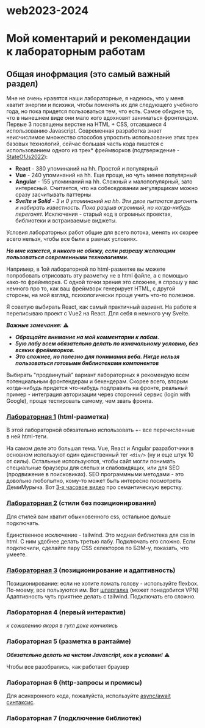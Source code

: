 # web2023-2024

# Мой коментарий и рекомендации к лабораторным работам

## Общая инофрмация (это самый важный раздел)

Мне не очень нравятся наши лабораторные, я надеюсь, что у меня хватит энергии и психики, чтобы поменять их для следующего учебного года, но пока придется пользоваться тем, что есть.
Самое обидное то, что в нынешнем виде они мало кого вдохновят заниматься фронтендом.
Первые 3 посвящены верстке на HTML + CSS, отсавшиеся 4 использованию Javascript.
Современная разработка знает неисчислимое множество способов упростить использование этих трех базовых технологий, сейчас большая часть кода пишется с использованием одного из трех* фреймворков (подтверждение - [StateOfJs2022](https://2022.stateofjs.com/en-US/libraries/front-end-frameworks/)):
- **React** - 380 упоминаний на hh. Простой и популярный
- **Vue** - 240 упоминаний на hh. Еще проще, но чуть менее популярный
- **Angular** - 155 упоминаний на hh. Сложный и малопопулярный, зато интересный. Считается, что на собеседовании ангулярщикам можно сразу засчитывать паттерны
- _**Svelte и Solid** - 3 и 0 упоминаний на hh. Эти двое пытаются догонять и набирать известность. Пока разрыв огромный, но когда-нибудь перегонят._
Исключения - старый код в огромных проектах, библиотеки и встраиваемые виджеты.

Условия лабораторных работ общие для всего потока, менять их скорее всего нельзя, чтобы все были в равных условиях.

***Но мне кажется, я никого не обижу, если разрешу желающим пользоваться современными технологиями.***

Например, в 1ой лабораторной по html-разметке вы можете попробовать отрисовать эту разметку не в html файле, а с помощью како-то фреймворка. С одной точки зрения это сложнее, я спрошу у вас немного про то, как ваш фреймворк генерирует HTML, с другой стороны, на мой взгляд, психологически проще учить что-то полезное.

Я советую выбирать React, как самый практичный вариант. На работе я переписываю проект с Vue2 на React. Для себя я немного учу Svelte.

***Важные замечания:*** ⚠️
- ***Обращайте внимание на мой комментарии к лабам.***
- ***5ую лабу всем обязательно делать по изначальному условию, без всяких фреймворков.***
- ***Это сложнее, но полезно для понимания веба. Нигде нельзя пользоваться готовыми библиотеками компонентов***

Выбирать "продвинутый" вариант лабораторных я рекомендую всем потенциальным фронтендерам и бекендерам. Скорее всего, вторым когда-нибудь придется что-нибудь подправить на фронте, реальный пример - интеграция авторизации через сторонний сервис (login with Google), проще тестировать самому, чем звать фронта.


### [Лабораторная 1](https://docs.google.com/document/d/1ybmhKPyUyZvGaJI-3MrM9AleAW9Kzng8/edit#bookmark=id.gjdgxs) (html-разметка)

В этой лабораторной обязательно использовать +- все перечисленные в ней html-теги.

На самом деле это большая тема. Vue, React и Angular разработчики в основном используют один единственный тег `<div/>` (ну и еще штук 10 от силы).
Остальные используются, чтобы сайт могли понимать специальные браузеры для слепых и слабовидящих, или для SEO (продвижение в поисковиках).
SEO программными методами - это довольно любопытно, кому-то может быть интересно посмотреть ДемиМурыча. Вот [3-х часовое видео](https://www.youtube.com/watch?v=7je1ygc9Gew&list=PLb-GUVrQsDzpr3faZfnLVz3v6k5tqs-hI&index=1&t=4926s&ab_channel=kirjs) про семантическую верстку.

### [Лабораторная 2](https://docs.google.com/document/d/1ybmhKPyUyZvGaJI-3MrM9AleAW9Kzng8/edit#bookmark=id.30j0zll) (стили без позиционирования)

Для стилей вам хватит обыкновенного css, остальное дольше подключать.

Единственное исключение - tailwind. Это модная библиотека для css in html. С ним удобнее делать третью лабу. Подключать его сложно. Если подключили, сделайте пару CSS селекторов по БЭМ-у, показать, что умеете.

### [Лабораторная 3](https://docs.google.com/document/d/1ybmhKPyUyZvGaJI-3MrM9AleAW9Kzng8/edit#bookmark=id.3znysh7) (позиционирование и адаптивность)

Позиционирование: если не хотите ломать голову - используйте flexbox. По-моему, все пользуются им. Вот [шпаргалка](https://tpverstak.ru/flex-cheatsheet/) (может понадобится VPN)
Адаптивность чуть приятнее делать с tailwind. Подключать его сложно.

### Лабораторная 4 (первый интерактив)
_к сожалению якоря в гугл доке кончились_

### Лабораторная 5 (разметка в рантайме)

***Обязательно делать на чистом Javascript, как в условии!*** ⚠️

Чтобы все разобрались, как работает браузер

### Лабораторная 6 (http-запросы и промисы)

Для асинхронного кода, пожалуйста, используйте [async/await синтаксис](https://learn.javascript.ru/async-await).

### Лабораторная 7 (подключение библиотек)

